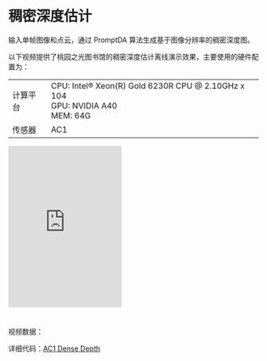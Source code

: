 # 稠密深度估计  
输入单帧图像和点云，通过 PromptDA 算法生成基于图像分辨率的稠密深度图。 

以下视频提供了桃园之光图书馆的稠密深度估计离线演示效果，主要使用的硬件配置为：  

<table class="docutils align-default">
    <tbody>
        <tr class="row-even">
            <td>计算平台</td>
            <td>CPU: Intel® Xeon(R) Gold 6230R CPU @ 2.10GHz x 104 <br> GPU: NVIDIA A40 <br> MEM: 64G </td>
        </tr>
        <tr class="row-odd">
            <td>传感器</td>
            <td>AC1</td>
        </tr>
    </tbody>
</table>

<iframe style="margin-bottom: 24px;" width="228" height="325" src="https://cdn.robosense.cn/AC1dense_depth_net.mp4" frameborder="0" allowfullscreen></iframe>  

视频数据：  

详细代码：[AC1 Dense Depth](http://gitlab.robosense.cn/super_sensor_sdk/ros2_sdk/perception)   
